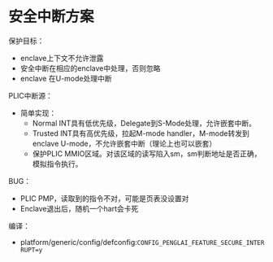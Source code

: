# 安全中断方案
保护目标：
- enclave上下文不允许泄露
- 安全中断在相应的enclave中处理，否则忽略
- enclave 在U-mode处理中断

PLIC中断源：
- 简单实现：
  - Normal INT具有低优先级，Delegate到S-Mode处理，允许嵌套中断。
  - Trusted INT具有高优先级，拉起M-mode handler，M-mode转发到enclave U-mode，不允许嵌套中断（理论上也可以嵌套）
  - 保护PLIC MMIO区域。对该区域的读写陷入sm，sm判断地址是否正确，模拟指令执行。

BUG：
- PLIC PMP，读取到的指令不对，可能是页表没设置对
- Enclave退出后，随机一个hart会卡死

编译：
- platform/generic/config/defconfig:`CONFIG_PENGLAI_FEATURE_SECURE_INTERRUPT=y`